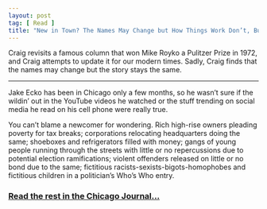 ```yaml
---
layout: post
tag: [ Read ]
title: "New in Town? The Names May Change but How Things Work Don’t, Bub."
---
```


Craig revisits a famous column that won Mike Royko a Pulitzer Prize in 1972, and Craig attempts to update it for our modern times. Sadly, Craig finds that the names may change but the story stays the same.

---

Jake Ecko has been in Chicago only a few months, so he wasn’t sure if the wildin’ out in the YouTube videos he watched or the stuff trending on social media he read on his cell phone were really true.

You can’t blame a newcomer for wondering. Rich high-rise owners pleading poverty for tax breaks; corporations relocating headquarters doing the same; shoeboxes and refrigerators filled with money; gangs of young people running through the streets with little or no repercussions due to potential election ramifications; violent offenders released on little or no bond due to the same; fictitious racists-sexists-bigots-homophobes and fictitious children in a politician’s Who’s Who entry.

<h3><a href="http://chicagojournal.com/2020/01/10/new-in-town/#.Xh9rwr5KiUk">Read the rest in the Chicago Journal...</a></h3>

<br/>
